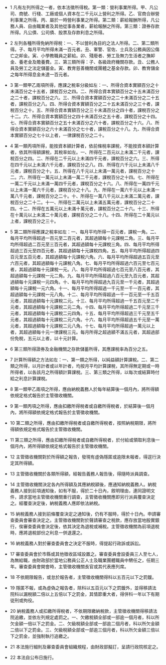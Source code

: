 * 1 凡有左列所得之一者，依本法徵所得稅。第一類：營利事業所得。甲、凡公司、商號、行棧、工廠或個人資本在二千元以上營利之所得。乙、官商合辦營利事業之所得。丙、屬於一時營利事業之所得。第二類：薪給報酬所得，凡公務人員、自由職業者及其他從事各業者，薪給報酬之所得。第三類：證券存款所得。凡公債、公司債、股票及存款利息之所得。

* 2 左列各種所得免納所得稅：一、不以營利為目的之法人所得。二、第二類所得。子、每月平均所得未滿一百元者。丑、軍警、官佐、士兵及公務員因公傷亡之卹金。寅、小學教職員之薪給。卯、殘廢者、勞工及無力生活者之撫卹金、養老金及贍養費。三、第三類所得：子、各級政府機關存款。丑、公務人員及勞工之法定儲蓄金。寅、教育慈善機關或團體之基金存款。卯、教育儲金之每年所得息金未達一百元者。

* 3 第一類甲乙兩項所得，應課之稅率分級如左：一、所得合資本實額百分之十未滿百分之十五者，課稅百分之四。二、所得合資本實額百分之十五未滿百分之二十者，課稅百分之六。三、所得合資本實額百分之二十未滿百分之二十五者，課稅百分之八。四、所得合資本實額百分之二十五未滿百分之三十者，課稅百分之十。五、所得合資本實額百分之三十未滿百分之四十者，課稅百分之十二。六、所得合資本實額百分之四十未滿百分之五十者，課稅百分之十四。七、所得合資本實額百分之五十未滿百分之六十者，課稅百分之十六。八、所得合資本實額百分之六十未滿百分之七十者，課稅百分之十八。九、所得合資本實額百分之七十以上者，一律課稅百分之二十。

* 4 第一類丙項所得，能按資本額計算者，依前條稅率課稅，不能按資本額計算者，依其所得額課稅，其稅率如左。一、所得在二百元以上未滿二千元者，課稅百分之四。二、所得在二千元以上未滿四千元者，課稅百分之六。三、所得在四千元以上未滿六千元者，課稅百分之八。四、所得在六千元以上未滿八千元者，課稅百分之十。五、所得在八千元以上未滿一萬元者，課稅百分之十二。六、所得在一萬元以上未滿一萬二千元者，課稅百分之十四。七、所得在一萬二千元以上未滿一萬四千元者，課稅百分之十六。八、所得在一萬四千元以上未滿一萬六千元者，課稅百分之十八。九、所得在一萬六千元以上未滿一萬八千元者，課稅百分之二十。十、所得在一萬八千元以上未滿二萬元者，課稅百分之二十二。十一、所得在二萬元以上未滿五萬元者，課稅百分之二十四。十二、所得在五萬元以上未滿十萬元者，課稅百分之二十六。十三、所得在十萬元以上未滿二十萬元者，課稅百分之二十八。十四、所得在二十萬元以上者，課稅百分之三十。

* 5 第二類所得應課之稅率如左：一、每月平均所得一百元者，課稅一角。二、每月平均所得超過一百元至二百元者，其超過額每十元課稅二角。三、每月平均所得超過二百元至三百元者，其超過額每十元課稅三角。四、每月平均所得超過三百元至四百元者，其超過額每十元課稅四角。五、每月平均所得超過四百元至五百元者，其超過額每十元課稅六角。六、每月平均所得超過五百元至六百元者，其超過額每十元課稅八角。七、每月平均所得超過六百元至七百元者，其超過額每十元課稅一元。八、每月平均所得超過七百元至八百元者，其超過額每十元課稅一元二角。九、每月平均所得超過八百元至九百元者，其超過額每十元課稅一元四角。十、每月平均所得超過九百元至一千元者，其超過額每十元課稅一元六角。十一、每月平均所得超過一千元至一千一百元者，其超過額每十元課稅一元八角。十二、每月平均所得超過一千一百元至一千五百元者，其超過額每十元課稅二元。十三、每月平均所得超過一千五百元至二千元者，其超過額每十元課稅二元二角。十四、每月平均所得超過二千元至三千元者，其超過額每十元課稅二元四角。十五、每月平均所得超過三千元至五千元者，其超過額每十元課稅二元六角。十六、每月平均所得超過五千元至一萬元者，其超過額每十元課稅二元八角。十七、每月平均所得超過一萬元以上者，其超過額每十元一律課稅三元。每月所得之超過額不滿五元者，其超過部份免稅，五元以上者，以十元計算。

* 6 第三類所得證券及金融機關之存款儲蓄所得，其應課稅率為百分之五。

* 7 計算所得額之方法如左：一、第一類之所得，以純益額計算課稅。二、第二類之所得，以月計者或以年計者，均按月平均計算課稅，其所得無定期或一時所得者，以各該月之所得額計算課稅。三、第三類之所得，以每次或結算時付給之利息計算課稅。

* 8 第一類甲乙兩項之所得，應由納稅義務人於每年結算後一個月內，將所得額依規定格式報告於主管徵收機關。

* 9 第一類丙項之所得，應由扣繳所得稅者或自繳所得稅者，於結算後一個月內，將所得額依規定格式報告於主管徵收機關。

* 10 第二類之所得，應由扣繳所得稅者或自繳所得稅者，按照納稅期限，將所得額依規定格式報告於主管徵收機關。

* 11 第三類之所得，應由扣繳所得稅者或自繳所得稅者，於付給或領取利息後一個月內，將所得額依規定格式報告於主管徵收機關。

* 12 主管徵收機關對於所得額之報告，發現有虛偽隱匿或逾限未報者，得逕行決定其所得額。

* 13 主管徵收機關於各類所得額，經報告義務人報告後，得隨時派員調查。

* 14 主管徵收機關決定各內所得額及其應納稅額後，應通知納稅義務人。納稅義務人接到前項通知後，如有不服，得於二十日內，敘明理由，連同證明文件，請求當地主管徵收機關重行調查，主管徵收機關應即另行派員覆查決定之。經覆查決定後，納稅義務人應即依法納稅。

* 15 納稅義務人接到前條覆查決定之通知後，仍有不服時，得於十日內。申請審查委員會審查決定之。主管徵收機關對於聲請審查之稅款，應存放當地殷實銀行，俟審查委員會決定後，依其決定為退稅或補稅。主管徵收機關為前項退稅時，應將退稅部份之利息一併退還之。

* 16 納稅義務人對於審查委員會之決定不服時，得提起行政訴或訴訟。

* 17 審查委員會於市縣或其他徵收區域設置之。審查委員會設委員三人至七人，為無給職，由財政部於當地公務員公正人士及職業團體職員中騁任之，任期三年。審查委員會開會時，主管徵收機關長官或其代表應列席。

* 18 不依期限報告，或怠於報告者，主管徵收機關得科以五百元以下之罰鍰。

* 19 隱匿不報，或為虛偽之報告者，除科以五百元以下之罰鍰外，並得移請法院科以漏稅額二倍以上五倍以下之罰金，其情節重大者，得併科一年以下有期徒刑或拘役。

* 20 納稅義務人或扣繳所得稅者，不依期限繳納稅款，主管徵收機關得移請法院追繳，並依左列規定處罰之。一、欠繳稅額全部或一部逾一個月者，科以所欠金額一倍以下之罰金。二、欠級稅額全部或一部逾二個月者，科以所欠金額二倍以下之罰金。三、欠級稅額全部或一部逾三個月者，科以所欠金額三倍以下之罰金，並強制執行追繳之。

* 21 本法施行細則及審查委員會組織規程，由財政部擬訂，呈請行政院核定之。

* 22 本法自公布日施行。


